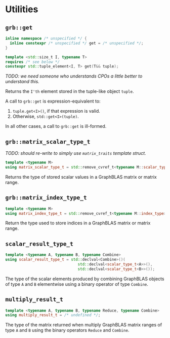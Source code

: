 # Utilities

## `grb::get`

```cpp
inline namespace /* unspecified */ {
  inline constexpr /* unspecified */ get = /* unspecified */;
}
```

```cpp
template <std::size_t I, typename T>
requires /* see below */
constexpr std::tuple_element<I, T> get(T&& tuple);
```

_TODO: we need someone who understands CPOs a little better to understand this._

Returns the `I'th` element stored in the tuple-like object `tuple`.

A call to `grb::get` is expression-equivalent to:

1) `tuple.get<I>()`, if that expression is valid.
2) Otherwise, `std::get<I>(tuple)`.

In all other cases, a call to `grb::get` is ill-formed.

## `grb::matrix_scalar_type_t`
_TODO: should re-write to simply use `matrix_traits` template struct._

```cpp
template <typename M>
using matrix_scalar_type_t = std::remove_cvref_t<typename M::scalar_type>;
```

Returns the type of stored scalar values in a GraphBLAS matrix or matrix range.

## `grb::matrix_index_type_t`

```cpp
template <typename M>
using matrix_index_type_t = std::remove_cvref_t<typename M::index_type>;
```

Return the type used to store indices in a GraphBLAS matrix or matrix range.

## `scalar_result_type_t`

```cpp
template <typename A, typename B, typename Combine>
using scalar_result_type_t = std::declval<Combine>()(
                                std::declval<scalar_type_t<A>>(),
                                std::declval<scalar_type_t<B>>());
```

The type of the scalar elements produced by combining GraphBLAS objects of type `A` and `B` elementwise using a binary operator of type `Combine`.

## `multiply_result_t`

```cpp
template <typename A, typename B, typename Reduce, typename Combine>
using multiply_result_t = /* undefined */;
```

The type of the matrix returned when multiply GraphBLAS matrix ranges of type `A` and `B` using the binary operators `Reduce` and `Combine`.


